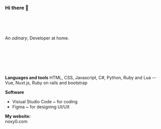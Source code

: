 ### Hi there 👋

<br>
<br>
<br>
 
An *odinary*, Developer at home.

<br>
<br>
<br>
<br>
<br>

**Languages and tools**
HTML, CSS, Javascript, C#, Python, Ruby and Lua -- Vue, Nuxt.js, Ruby on rails and bootstrap 
 
**Software**
<br>
- Visiual Studio Code ~ for coding
- Figma ~ for designing UI/UX


**My website:**
<br>
noxy0.com
